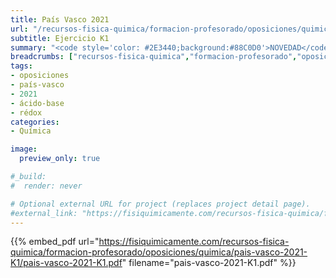 ```yaml
---
title: País Vasco 2021
url: "/recursos-fisica-quimica/formacion-profesorado/oposiciones/quimica/pais-vasco-2021-K1/"
subtitle: Ejercicio K1
summary: "<code style='color: #2E3440;background:#88C0D0'>NOVEDAD</code> <br> Ejercicio K1."
breadcrumbs: ["recursos-fisica-quimica","formacion-profesorado","oposiciones","quimica"]
tags:
- oposiciones
- país-vasco
- 2021
- ácido-base
- rédox
categories:
- Química

image:
  preview_only: true

#_build:
#  render: never

# Optional external URL for project (replaces project detail page).
#external_link: "https://fisiquimicamente.com/recursos-fisica-quimica/formacion-profesorado/oposiciones/quimica/pais-vasco-2016-k1/pais-vasco-2016-k1.pdf"
---
```


{{% embed_pdf url="https://fisiquimicamente.com/recursos-fisica-quimica/formacion-profesorado/oposiciones/quimica/pais-vasco-2021-K1/pais-vasco-2021-K1.pdf" filename="pais-vasco-2021-K1.pdf" %}}